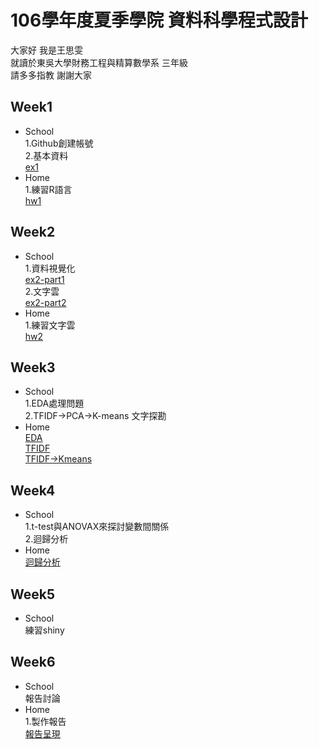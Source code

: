 # 106學年度夏季學院 資料科學程式設計  
大家好 我是王思雯  
    就讀於東吳大學財務工程與精算數學系 三年級    
    請多多指教 謝謝大家  
## Week1
* School  
        1.Github創建帳號  
        2.基本資料  
[ex1](https://abcxzew.github.io/Example/week1/ex1.html)  
* Home  
        1.練習R語言   
[hw1](https://abcxzew.github.io/Example/week1/hw1.html) 

## Week2  
* School  
        1.資料視覺化      
[ex2-part1](https://abcxzew.github.io/Example/week2/ex2.html)        
        2.文字雲    
[ex2-part2](https://abcxzew.github.io/Example/week2/ex2-part2.html)    
* Home  
        1.練習文字雲   
[hw2](https://abcxzew.github.io/Example/week2/hw2/hw2.html)         

## Week3    
* School    
        1.EDA處理問題    
        2.TFIDF->PCA->K-means 文字探勘
* Home        
[EDA](https://abcxzew.github.io/Example/week3/EDA.html)     
[TFIDF](https://abcxzew.github.io/Example/week3/TFIDF.html)    
[TFIDF->Kmeans](https://abcxzew.github.io/Example/week3/tfidf到kmeans.html)    

## Week4    
* School   
        1.t-test與ANOVAX來探討變數間關係    
        2.迴歸分析    
* Home        
[迴歸分析](https://abcxzew.github.io/Example/week4/happiness.html)      

## Week5    
* School    
        練習shiny    

## Week6    
* School    
        報告討論    
* Home    
        1.製作報告    
[報告呈現](https://abcxzew.shinyapps.io/final/)    
